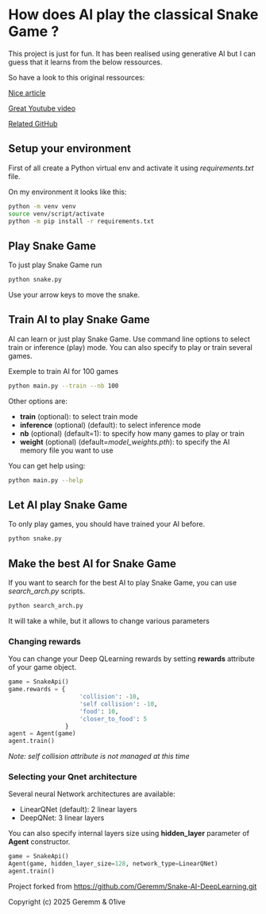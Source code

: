 # How does AI play the classical Snake Game ?

This project is just for fun. It has been realised using generative AI but I can guess that it learns from the below ressources.

So have a look to this original ressources:

[Nice article](https://medium.com/@nancy.q.zhou/teaching-an-ai-to-play-the-snake-game-using-reinforcement-learning-6d2a6e8f3b1c)

[Great Youtube video](https://www.youtube.com/watch?v=L8ypSXwyBds)

[Related GitHub](https://github.com/patrickloeber/snake-ai-pytorch)

## Setup your environment

First of all create a Python virtual env and activate it using *requirements.txt* file.

On my environment it looks like this:

```bash
python -m venv venv
source venv/script/activate
python -m pip install -r requirements.txt
```

## Play Snake Game

To just play Snake Game run

```bash
python snake.py
```

Use your arrow keys to move the snake.

## Train AI to play Snake Game

AI can learn or just play Snake Game. Use command line options to select train or inference (play) mode. You can also specify to play or train several games.

Exemple to train AI for 100 games
```bash
python main.py --train --nb 100
```

Other options are:

* **train** (optional): to select train mode
* **inference** (optional) (default): to select inference mode
* **nb** (optional) (default=1): to specify how many games to play or train
* **weight** (optional) (default=*model_weights.pth*): to specify the AI memory file you want to use

You can get help using:

```bash
python main.py --help
```

## Let AI play Snake Game

To only play games, you should have trained your AI before.

```bash
python snake.py
```

## Make the best AI for Snake Game

If you want to search for the best AI to play Snake Game, you can use *search_arch.py* scripts.

```bash
python search_arch.py
```

It will take a while, but it allows to change various parameters

### Changing rewards

You can change your Deep QLearning rewards by setting **rewards** attribute of your game object.

```python
game = SnakeApi()
game.rewards = {
                    'collision': -10,
                    'self collision': -10,
                    'food': 10,
                    'closer_to_food': 5
                }
agent = Agent(game)
agent.train()
```

*Note: self collision attribute is not managed at this time*

### Selecting your Qnet architecture

Several neural Network architectures are available:

* LinearQNet (default): 2 linear layers
* DeepQNet: 3 linear layers

You can also specify internal layers size using **hidden_layer** parameter of **Agent** constructor.

```python
game = SnakeApi()
Agent(game, hidden_layer_size=128, network_type=LinearQNet)
agent.train()
```

Project forked from https://github.com/Geremm/Snake-AI-DeepLearning.git

Copyright (c) 2025 Geremm & 01ive
